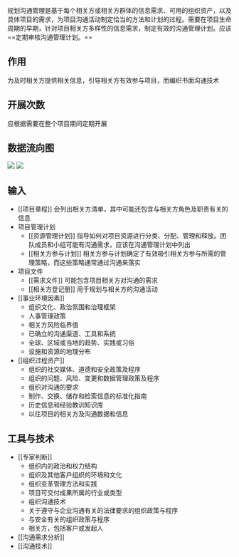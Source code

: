 规划沟通管理是基于每个相关方或相关方群体的信息需求、可用的组织资产，以及具体项目的需求，为项目沟通活动制定恰当的方法和计划的过程。需要在项目生命周期的早期，针对项目相关方多样性的信息需求，制定有效的沟通管理计划。应该==定期审核沟通管理计划。==

## 作用
为及时相关方提供相关信息，引导相关方有效参与项目，而编织书面沟通技术

## 开展次数
应根据需要在整个项目期间定期开展

## 数据流向图
![](https://raw.githubusercontent.com/a812305914/PMP/main/img/202210161433918.png)
![](https://raw.githubusercontent.com/a812305914/PMP/main/img/202210161433442.png)

## 输入
+ [[项目章程]] 会列出相关方清单，其中可能还包含与相关方角色及职责有关的信息
+ 项目管理计划
	+ [[资源管理计划]] 指导如何对项目资源进行分类、分配、管理和释放。团队成员和小组可能有沟通需求，应该在沟通管理计划中列出
	+ [[相关方参与计划]] 相关方参与计划确定了有效吸引相关方参与所需的管理策略，而这些策略通常通过沟通来落实
+ 项目文件
	+ [[需求文件]] 可能包含项目相关方对沟通的需求
	+ [[相关方登记册]] 用于规划与相关方的沟通活动
+ [[事业环境因素]]
	+ 组织文化、政治氛围和治理框架
	+ 人事管理政策
	+ 相关方风险临界值
	+ 已确立的沟通渠道、工具和系统
	+ 全球、区域或当地的趋势、实践或习俗
	+ 设施和资源的地理分布
+ [[组织过程资产]]
	+ 组织的社交媒体、道德和安全政策及程序
	+ 组织的问题、风险、变更和数据管理政策及程序
	+ 组织对沟通的要求
	+ 制作、交换、储存和检索信息的标准化指南
	+ 历史信息和经验教训知识库
	+ 以往项目的相关方及沟通数据和信息

## 工具与技术
+ [[专家判断]]
	+ 组织内的政治和权力结构
	+ 组织及其他客户组织的环境和文化
	+ 组织变革管理方法和实践
	+ 项目可交付成果所属的行业或类型
	+ 组织沟通技术
	+ 关于遵守与企业沟通有关的法律要求的组织政策与程序
	+ 与安全有关的组织政策与程序
	+ 相关方，包括客户或发起人
+ [[沟通需求分析]]
+ [[沟通技术]]